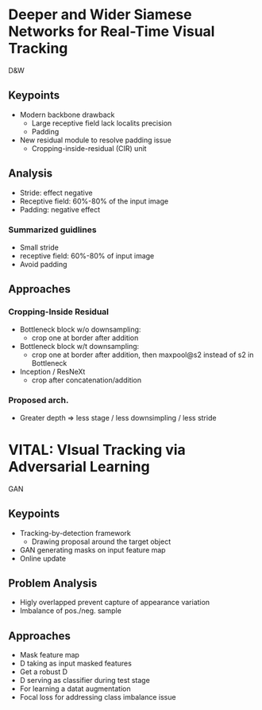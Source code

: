 # Deeper and Wider Siamese Networks for Real-Time Visual Tracking
D&W
## Keypoints
* Modern backbone drawback
  * Large receptive field lack localits precision
  * Padding
* New residual module to resolve padding issue
  * Cropping-inside-residual (CIR) unit

## Analysis

* Stride: effect negative
* Receptive field: 60%-80% of the input image
* Padding: negative effect

### Summarized guidlines
* Small stride
* receptive field: 60%-80% of input image
* Avoid padding

## Approaches
### Cropping-Inside Residual
* Bottleneck block w/o downsampling:
  * crop one at border after addition
* Bottleneck block w/t downsampling:
  * crop one at border after addition, then maxpool@s2 instead of s2 in Bottleneck
* Inception / ResNeXt
  * crop after concatenation/addition
### Proposed arch.
* Greater depth => less stage / less downsimpling / less stride

# VITAL: VIsual Tracking via Adversarial Learning
GAN

## Keypoints
* Tracking-by-detection framework
  * Drawing proposal around the target object
* GAN generating masks on input feature map
* Online update

## Problem Analysis
* Higly overlapped prevent capture of appearance variation
* Imbalance of pos./neg. sample

## Approaches
* Mask feature map
* D taking as input masked features
* Get a robust D
* D serving as classifier during test stage
* For learning a datat augmentation
* Focal loss for addressing class imbalance issue
